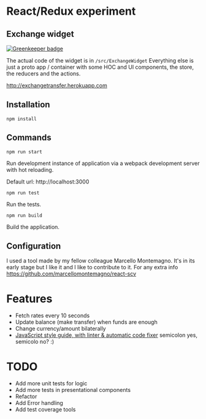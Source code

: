 # React/Redux experiment
## Exchange widget

[![Greenkeeper badge](https://badges.greenkeeper.io/albinotonnina/exchangeWidget.svg)](https://greenkeeper.io/)

The actual code of the widget is in
`/src/ExchangeWidget`
Everything else is just a proto app / container with some HOC and UI components, the store, the reducers and the actions.

http://exchangetransfer.herokuapp.com

## Installation

`npm install`

## Commands

`npm run start`

Run development instance of application via a webpack development server with hot reloading.

Default url: http://localhost:3000

`npm run test`

Run the tests.

`npm run build`

Build the application.

## Configuration
I used a tool made by my fellow colleague Marcello Montemagno. It's in its early stage but I like it and I like to contribute to it.
For any extra info https://github.com/marcellomontemagno/react-scv

# Features
- Fetch rates every 10 seconds
- Update balance (make transfer) when funds are enough
- Change currency/amount bilaterally
- [JavaScript style guide, with linter & automatic code fixer](https://standardjs.com) semicolon yes, semicolo no? :)

# TODO
- Add more unit tests for logic
- Add more tests in presentational components
- Refactor
- Add Error handling
- Add test coverage tools

